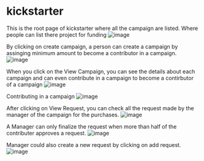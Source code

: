 ﻿# kickstarter
 
 This is the root page of kickstarter where all the campaign are listed. Where people can list there project for funding
![image](https://user-images.githubusercontent.com/80789344/185430139-e8bd7088-ab8e-4719-b9cc-58b1c64c8522.png)

By clicking on create campaign, a person can create a campaign by assinging minimum amount to become a contributor in a campaign.
![image](https://user-images.githubusercontent.com/80789344/185431545-8217f5d0-7bf9-4d80-902c-913e835c1ada.png)

When you click on the View Campaign, you can see the details about each campaign and can even contribute in a campaign to become a contirbutor of a campaign
![image](https://user-images.githubusercontent.com/80789344/185430193-12c0772a-798e-4ac1-8fc8-59bf0221669e.png)

Contributing in a campaign
![image](https://user-images.githubusercontent.com/80789344/185430286-3a4a473c-f87a-4923-9440-366a5b70ebb7.png)

After clicking on View Request, you can check all the request made by the manager of the campaign for the purchases.
![image](https://user-images.githubusercontent.com/80789344/185430071-3eb15040-1033-4b9a-96e5-ae28d9c6c68d.png)

A Manager can only finalize the request when more than half of the contributer approves a request.
![image](https://user-images.githubusercontent.com/80789344/185430402-23f97a12-9a72-4d9b-91b8-1fded2a9feb8.png)

Manager could also create a new request by clicking on add request.
![image](https://user-images.githubusercontent.com/80789344/185430933-4c546388-4952-45d4-9bc5-6fc2a3ca957b.png)
